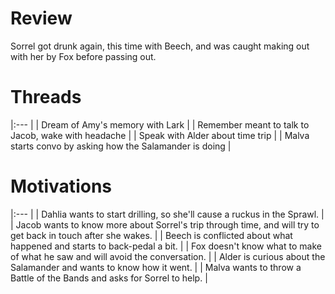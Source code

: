 # Review
Sorrel got drunk again, this time with Beech, and was caught making out with her by Fox before passing out.

# Threads
|:--- |
| Dream of Amy's memory with Lark |
| Remember meant to talk to Jacob, wake with headache |
| Speak with Alder about time trip |
| Malva starts convo by asking how the Salamander is doing |

# Motivations
|:--- |
| Dahlia wants to start drilling, so she'll cause a ruckus in the Sprawl. |
| Jacob wants to know more about Sorrel's trip through time, and will try to get back in touch after she wakes. |
| Beech is conflicted about what happened and starts to back-pedal a bit. |
| Fox doesn't know what to make of what he saw and will avoid the conversation. |
| Alder is curious about the Salamander and wants to know how it went. |
| Malva wants to throw a Battle of the Bands and asks for Sorrel to help. |